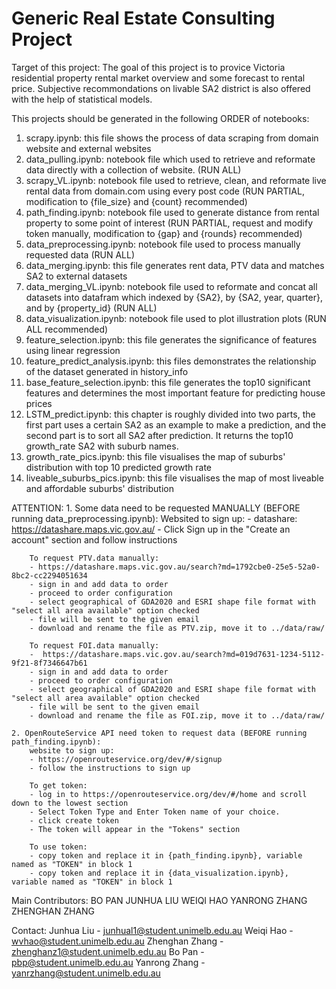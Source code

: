 # Generic Real Estate Consulting Project

Target of this project:
The goal of this project is to provice Victoria residential property rental market overview and some forecast to rental price. Subjective recommondations on livable SA2 district is also offered with the help of statistical models.



This projects should be generated in the following ORDER of notebooks:
1. scrapy.ipynb: this file shows the process of data scraping from domain website and external websites
2. data_pulling.ipynb: notebook file which used to retrieve and reformate data directly with a collection of website. (RUN ALL)
3. scrapy_VL.ipynb: notebook file used to retrieve, clean, and reformate live rental data from domain.com using every post code (RUN PARTIAL, modification to {file_size} and {count} recommended)
4. path_finding.ipynb: notebook file used to generate distance from rental property to some point of interest (RUN PARTIAL, request and modify token manually, modification to {gap} and {rounds} recommended)
5. data_preprocessing.ipynb: notebook file used to process manually requested data (RUN ALL)
6. data_merging.ipynb: this file generates rent data, PTV data and matches SA2 to external datasets
7. data_merging_VL.ipynb: notebook file used to reformate and concat all datasets into datafram which indexed by {SA2}, by {SA2, year, quarter}, and by {property_id} (RUN ALL)
8. data_visualization.ipynb: notebook file used to plot illustration plots (RUN ALL recommended)
9. feature_selection.ipynb: this file generates the significance of features using linear regression
10. feature_predict_analysis.ipynb: this files demonstrates the relationship of the dataset generated in history_info
11. base_feature_selection.ipynb: this file generates the top10 significant features and determines the most important feature
    for predicting house prices
12. LSTM_predict.ipynb: this chapter is roughly divided into two parts, the first part uses a certain SA2 as an example to     make a prediction, and the second part is to sort all SA2 after prediction. It returns the top10 growth_rate SA2 with suburb
    names.
13. growth_rate_pics.ipynb: this file visualises the map of suburbs' distribution with top 10 predicted growth rate
14. liveable_suburbs_pics.ipynb: this file visualises the map of most liveable and affordable suburbs' distribution 



ATTENTION:
    1. Some data need to be requested MANUALLY (BEFORE running data_preprocessing.ipynb):
        Websited to sign up:
        - datashare: https://datashare.maps.vic.gov.au/
        - Click Sign up in the "Create an account" section and follow instructions

        To request PTV.data manually:
        - https://datashare.maps.vic.gov.au/search?md=1792cbe0-25e5-52a0-8bc2-cc2294051634
        - sign in and add data to order
        - proceed to order configuration
        - select geographical of GDA2020 and ESRI shape file format with "select all area available" option checked
        - file will be sent to the given email
        - download and rename the file as PTV.zip, move it to ../data/raw/

        To request FOI.data manually:
        -  https://datashare.maps.vic.gov.au/search?md=019d7631-1234-5112-9f21-8f7346647b61
        - sign in and add data to order
        - proceed to order configuration
        - select geographical of GDA2020 and ESRI shape file format with "select all area available" option checked
        - file will be sent to the given email
        - download and rename the file as FOI.zip, move it to ../data/raw/

    2. OpenRouteService API need token to request data (BEFORE running path_finding.ipynb):
        website to sign up:
        - https://openrouteservice.org/dev/#/signup
        - follow the instructions to sign up

        To get token:
        - log in to https://openrouteservice.org/dev/#/home and scroll down to the lowest section
        - Select Token Type and Enter Token name of your choice.
        - click create token
        - The token will appear in the "Tokens" section

        To use token:
        - copy token and replace it in {path_finding.ipynb}, variable named as "TOKEN" in block 1
        - copy token and replace it in {data_visualization.ipynb}, variable named as "TOKEN" in block 1



Main Contributors:
    BO PAN
    JUNHUA LIU
    WEIQI HAO
    YANRONG ZHANG
    ZHENGHAN ZHANG



Contact:
    Junhua Liu - junhual1@student.unimelb.edu.au
    Weiqi Hao - wvhao@student.unimelb.edu.au
    Zhenghan Zhang - zhenghanz1@student.unimelb.edu.au
    Bo Pan - pbp@student.unimelb.edu.au
    Yanrong Zhang - yanrzhang@student.unimelb.edu.au
